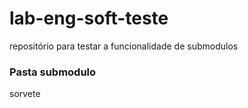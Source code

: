 # lab-eng-soft-teste

repositório para testar a funcionalidade de submodulos

### Pasta submodulo

sorvete